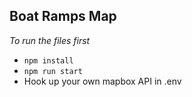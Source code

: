 ## Boat Ramps Map 

*To run the files first*
- `npm install`
- `npm run start`
- Hook up your own mapbox API in .env 

